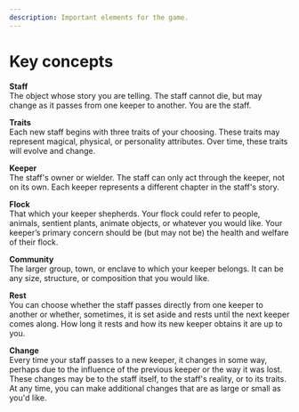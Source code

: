 ```yaml
---
description: Important elements for the game.
---
```


# Key concepts

**Staff**  
The object whose story you are telling. The staff cannot die, but may change as it passes from one keeper to another. You are the staff.

**Traits**  
Each new staff begins with three traits of your choosing. These traits may represent magical, physical, or personality attributes. Over time, these traits will evolve and change.

**Keeper**  
The staff's owner or wielder. The staff can only act through the keeper, not on its own. Each keeper represents a different chapter in the staff's story.

**Flock**  
That which your keeper shepherds. Your flock could refer to people, animals, sentient plants, animate objects, or whatever you would like. Your keeper’s primary concern should be \(but may not be\) the health and welfare of their flock.

**Community**  
The larger group, town, or enclave to which your keeper belongs. It can be any size, structure, or composition that you would like.

**Rest**  
You can choose whether the staff passes directly from one keeper to another or whether, sometimes, it is set aside and rests until the next keeper comes along. How long it rests and how its new keeper obtains it are up to you.

**Change**  
Every time your staff passes to a new keeper, it changes in some way, perhaps due to the influence of the previous keeper or the way it was lost. These changes may be to the staff itself, to the staff's reality, or to its traits. At any time, you can make additional changes that are as large or small as you'd like.

### 

